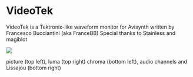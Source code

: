 # VideoTek
VideoTek is a Tektronix-like waveform monitor for Avisynth written by Francesco Bucciantini (aka FranceBB)
Special thanks to Stainless and magiblot

<img src="https://s20.postimg.cc/3l5foosj1/Video_Tek.jpg">

picture (top left), luma (top right)
chroma (bottom left), audio channels and Lissajou (bottom right)


